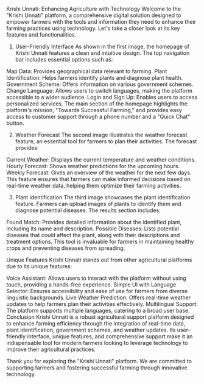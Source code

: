 Krishi Unnati: Enhancing Agriculture with Technology
Welcome to the "Krishi Unnati" platform, a comprehensive digital solution designed to empower farmers with the tools and information they need to enhance their farming practices using technology. Let's take a closer look at its key features and functionalities.

1. User-Friendly Interface
As shown in the first image, the homepage of Krishi Unnati features a clean and intuitive design. The top navigation bar includes essential options such as:

Map Data: Provides geographical data relevant to farming.
Plant Identification: Helps farmers identify plants and diagnose plant health.
Government Scheme: Offers information on various government schemes.
Change Language: Allows users to switch languages, making the platform accessible to a wider audience.
Login and Sign Up: Enables users to access personalized services.
The main section of the homepage highlights the platform's mission, "Towards Successful Farming," and provides easy access to customer support through a phone number and a "Quick Chat" button.

2. Weather Forecast
The second image illustrates the weather forecast feature, an essential tool for farmers to plan their activities. The forecast provides:

Current Weather: Displays the current temperature and weather conditions.
Hourly Forecast: Shows weather predictions for the upcoming hours.
Weekly Forecast: Gives an overview of the weather for the next few days.
This feature ensures that farmers can make informed decisions based on real-time weather data, helping them optimize their farming activities.

3. Plant Identification
The third image showcases the plant identification feature. Farmers can upload images of plants to identify them and diagnose potential diseases. The results section includes:

Found Match: Provides detailed information about the identified plant, including its name and description.
Possible Diseases: Lists potential diseases that could affect the plant, along with their descriptions and treatment options.
This tool is invaluable for farmers in maintaining healthy crops and preventing diseases from spreading.

Unique Features
Krishi Unnati stands out from other agricultural platforms due to its unique features:

Voice Assistant: Allows users to interact with the platform without using touch, providing a hands-free experience.
Simple UI with Language Selector: Ensures accessibility and ease of use for farmers from diverse linguistic backgrounds.
Live Weather Prediction: Offers real-time weather updates to help farmers plan their activities effectively.
Multilingual Support: The platform supports multiple languages, catering to a broad user base.
Conclusion
Krishi Unnati is a robust agricultural support platform designed to enhance farming efficiency through the integration of real-time data, plant identification, government schemes, and weather updates. Its user-friendly interface, unique features, and comprehensive support make it an indispensable tool for modern farmers looking to leverage technology to improve their agricultural practices.

Thank you for exploring the "Krishi Unnati" platform. We are committed to supporting farmers and fostering successful farming through innovative technology.
